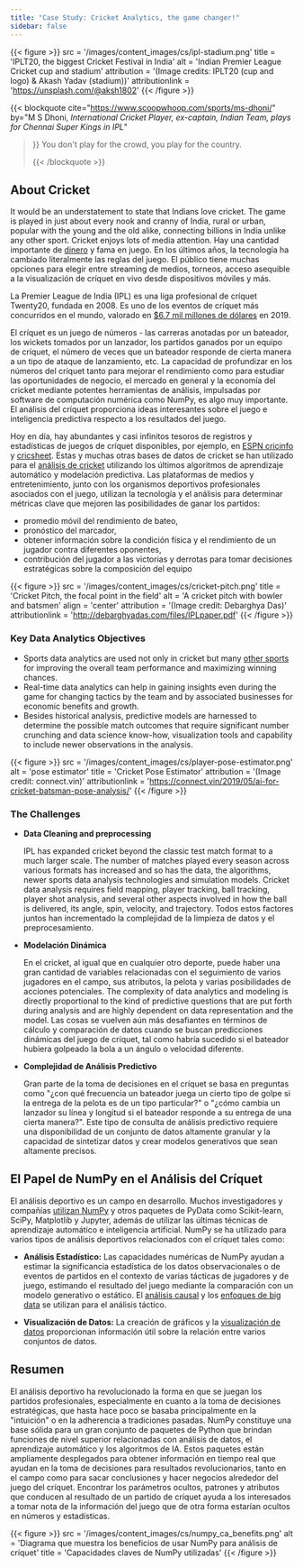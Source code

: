 ```yaml
---
title: "Case Study: Cricket Analytics, the game changer!"
sidebar: false
---
```


{{< figure >}}
src = '/images/content_images/cs/ipl-stadium.png' title = 'IPLT20, the biggest Cricket Festival in India' alt = 'Indian Premier League Cricket cup and stadium' attribution = '(Image credits: IPLT20 (cup and logo) & Akash Yadav (stadium))' attributionlink = 'https://unsplash.com/@aksh1802'
{{< /figure >}}

{{< blockquote cite="https://www.scoopwhoop.com/sports/ms-dhoni/" by="M S Dhoni, *International Cricket Player, ex-captain, Indian Team, plays for Chennai Super Kings in IPL*"
> }} You don't play for the crowd, you play for the country. 
> 
> {{< /blockquote >}}

## About Cricket

It would be an understatement to state that Indians love cricket. The game is played in just about every nook and cranny of India, rural or urban, popular with the young and the old alike, connecting billions in India unlike any other sport. Cricket enjoys lots of media attention. Hay una cantidad importante de [dinero](https://www.statista.com/topics/4543/indian-premier-league-ipl/) y fama en juego. En los últimos años, la tecnología ha cambiado literalmente las reglas del juego. El público tiene muchas opciones para elegir entre streaming de medios, torneos, acceso asequible a la visualización de críquet en vivo desde dispositivos móviles y más.

La Premier League de India (IPL) es una liga profesional de críquet Twenty20, fundada en 2008. Es uno de los eventos de críquet más concurridos en el mundo, valorado en [$6.7 mil millones de dólares](https://en.wikipedia.org/wiki/Indian_Premier_League) en 2019.

El críquet es un juego de números - las carreras anotadas por un bateador, los wickets tomados por un lanzador, los partidos ganados por un equipo de críquet, el número de veces que un bateador responde de cierta manera a un tipo de ataque de lanzamiento, etc. La capacidad de profundizar en los números del críquet tanto para mejorar el rendimiento como para estudiar las oportunidades de negocio, el mercado en general y la economía del cricket mediante potentes herramientas de análisis, impulsadas por software de computación numérica como NumPy, es algo muy importante. El análisis del críquet proporciona ideas interesantes sobre el juego e inteligencia predictiva respecto a los resultados del juego.

Hoy en día, hay abundantes y casi infinitos tesoros de registros y estadísticas de juegos de críquet disponibles, por ejemplo, en [ESPN cricinfo](https://stats.espncricinfo.com/ci/engine/stats/index.html) y [cricsheet](https://cricsheet.org). Estas y muchas otras bases de datos de cricket se han utilizado para el [análisis de cricket](https://www.researchgate.net/publication/336886516_Data_visualization_and_toss_related_analysis_of_IPL_teams_and_batsmen_performances) utilizando los últimos algoritmos de aprendizaje automático y modelación predictiva. Las plataformas de medios y entretenimiento, junto con los organismos deportivos profesionales asociados con el juego, utilizan la tecnología y el análisis para determinar métricas clave que mejoren las posibilidades de ganar los partidos:

* promedio móvil del rendimiento de bateo,
* pronóstico del marcador,
* obtener información sobre la condición física y el rendimiento de un jugador contra diferentes oponentes,
* contribución del jugador a las victorias y derrotas para tomar decisiones estratégicas sobre la composición del equipo

{{< figure >}}
src = '/images/content_images/cs/cricket-pitch.png' title = 'Cricket Pitch, the focal point in the field' alt = 'A cricket pitch with bowler and batsmen' align = 'center' attribution = '(Image credit: Debarghya Das)' attributionlink = 'http://debarghyadas.com/files/IPLpaper.pdf'
{{< /figure >}}

### Key Data Analytics Objectives

* Sports data analytics are used not only in cricket but many [other sports](https://adtmag.com/blogs/dev-watch/2017/07/sports-analytics.aspx) for improving the overall team performance and maximizing winning chances.
* Real-time data analytics can help in gaining insights even during the game for changing tactics by the team and by associated businesses for economic benefits and growth.
* Besides historical analysis, predictive models are harnessed to determine the possible match outcomes that require significant number crunching and data science know-how, visualization tools and capability to include newer observations in the analysis.

{{< figure >}}
src = '/images/content_images/cs/player-pose-estimator.png' alt = 'pose estimator' title = 'Cricket Pose Estimator' attribution = '(Image credit: connect.vin)' attributionlink = 'https://connect.vin/2019/05/ai-for-cricket-batsman-pose-analysis/'
{{< /figure >}}

### The Challenges

* **Data Cleaning and preprocessing**

  IPL has expanded cricket beyond the classic test match format to a much larger scale. The number of matches played every season across various formats has increased and so has the data, the algorithms, newer sports data analysis technologies and simulation models. Cricket data analysis requires field mapping, player tracking, ball tracking, player shot analysis, and several other aspects involved in how the ball is delivered, its angle, spin, velocity, and trajectory. Todos estos factores juntos han incrementado la complejidad de la limpieza de datos y el preprocesamiento.

* **Modelación Dinámica**

  En el cricket, al igual que en cualquier otro deporte, puede haber una gran cantidad de variables relacionadas con el seguimiento de varios jugadores en el campo, sus atributos, la pelota y varias posibilidades de acciones potenciales. The complexity of data analytics and modeling is directly proportional to the kind of predictive questions that are put forth during analysis and are highly dependent on data representation and the model. Las cosas se vuelven aún más desafiantes en términos de cálculo y comparación de datos cuando se buscan predicciones dinámicas del juego de críquet, tal como habría sucedido si el bateador hubiera golpeado la bola a un ángulo o velocidad diferente.

* **Complejidad de Análisis Predictivo**

  Gran parte de la toma de decisiones en el críquet se basa en preguntas como "¿con qué frecuencia un bateador juega un cierto tipo de golpe si la entrega de la pelota es de un tipo particular?" o "¿cómo cambia un lanzador su línea y longitud si el bateador responde a su entrega de una cierta manera?". Este tipo de consulta de análisis predictivo requiere una disponibilidad de un conjunto de datos altamente granular y la capacidad de sintetizar datos y crear modelos generativos que sean altamente precisos.

## El Papel de NumPy en el Análisis del Críquet

El análisis deportivo es un campo en desarrollo. Muchos investigadores y compañías [utilizan NumPy](https://adtmag.com/blogs/dev-watch/2017/07/sports-analytics.aspx) y otros paquetes de PyData como Scikit-learn, SciPy, Matplotlib y Jupyter, además de utilizar las últimas técnicas de aprendizaje automático e inteligencia artificial.  NumPy se ha utilizado para varios tipos de análisis deportivos relacionados con el críquet tales como:

* **Análisis Estadístico:** Las capacidades numéricas de NumPy ayudan a estimar la significancia estadística de los datos observacionales o de eventos de partidos en el contexto de varias tácticas de jugadores y de juego, estimando el resultado del juego mediante la comparación con un modelo generativo o estático. El [análisis causal](https://amplitude.com/blog/2017/01/19/causation-correlation) y los [enfoques de big data](https://www.ncbi.nlm.nih.gov/pmc/articles/PMC4996805/) se utilizan para el análisis táctico.

* **Visualización de Datos:** La creación de gráficos y la [visualización de datos](https://towardsdatascience.com/advanced-sports-visualization-with-pandas-matplotlib-and-seaborn-9c16df80a81b) proporcionan información útil sobre la relación entre varios conjuntos de datos.

## Resumen

El análisis deportivo ha revolucionado la forma en que se juegan los partidos profesionales, especialmente en cuanto a la toma de decisiones estratégicas, que hasta hace poco se basaba principalmente en la "intuición" o en la adherencia a tradiciones pasadas. NumPy constituye una base sólida para un gran conjunto de paquetes de Python que brindan funciones de nivel superior relacionadas con análisis de datos, el aprendizaje automático y los algoritmos de IA. Estos paquetes están ampliamente desplegados para obtener información en tiempo real que ayudan en la toma de decisiones para resultados revolucionarios, tanto en el campo como para sacar conclusiones y hacer negocios alrededor del juego del críquet. Encontrar los parámetros ocultos, patrones y atributos que conducen al resultado de un partido de críquet ayuda a los interesados a tomar nota de la información del juego que de otra forma estarían ocultos en números y estadísticas.

{{< figure >}}
src = '/images/content_images/cs/numpy_ca_benefits.png' alt = 'Diagrama que muestra los beneficios de usar NumPy para análisis de críquet' title = 'Capacidades claves de NumPy utilizadas'
{{< /figure >}}
